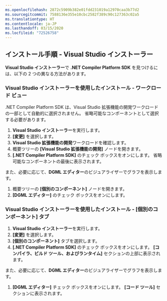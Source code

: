 ```yaml
---
ms.openlocfilehash: 2872c5909b382e01fdd231019a12970caa3b77d2
ms.sourcegitcommit: 7588136e355e10cbc2582f389c90c127363c02a5
ms.translationtype: HT
ms.contentlocale: ja-JP
ms.lasthandoff: 03/15/2020
ms.locfileid: "72526758"
---
```

## <a name="installation-instructions---visual-studio-installer"></a>インストール手順 - Visual Studio インストーラー

**Visual Studio インストーラー**で **.NET Compiler Platform SDK** を見つけるには、以下の 2 つの異なる方法があります。

### <a name="install-using-the-visual-studio-installer---workloads-view"></a>Visual Studio インストーラーを使用したインストール - ワークロード ビュー

.NET Compiler Platform SDK は、Visual Studio 拡張機能の開発ワークロードの一部として自動的に選択されません。 省略可能なコンポーネントとして選択する必要があります。

1. **Visual Studio インストーラー**を実行します。
1. **[変更]** を選択します。
1. **Visual Studio 拡張機能の開発**ワークロードを確認します。
1. 概要ツリーの **[Visual Studio 拡張機能の開発]** ノードを開きます。
1. **[.NET Compiler Platform SDK]** のチェック ボックスをオンにします。 省略可能なコンポーネントの最後に表示されます。

また、必要に応じて、**DGML エディター**のビジュアライザーでグラフを表示します。

1. 概要ツリーの **[個別のコンポーネント]** ノードを開きます。
1. **[DGML エディター]** のチェック ボックスをオンにします。

### <a name="install-using-the-visual-studio-installer---individual-components-tab"></a>Visual Studio インストーラーを使用したインストール - [個別のコンポーネント] タブ

1. **Visual Studio インストーラー**を実行します。
1. **[変更]** を選択します。
1. **[個別のコンポーネント]** タブを選択します。
1. **[.NET Compiler Platform SDK]** のチェック ボックスをオンにします。 **[コンパイラ、ビルド ツール、およびランタイム]** セクションの上部に表示されます。

また、必要に応じて、**DGML エディター**のビジュアライザーでグラフを表示します。

1. **[DGML エディター]** チェック ボックスをオンにします。 **[コード ツール]** セクションに表示されます。
